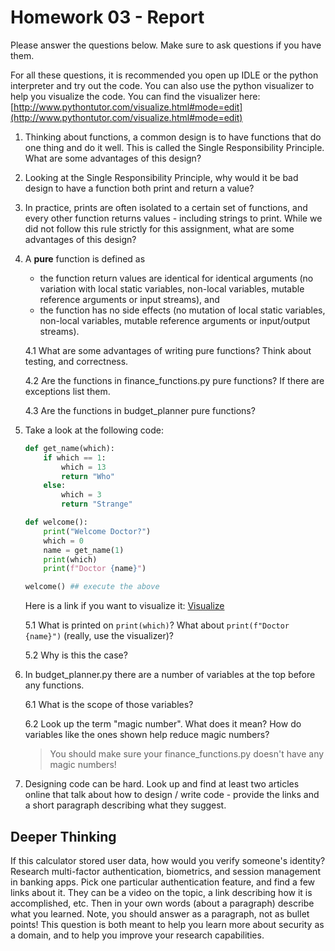 # Homework 03 - Report


Please answer the questions below. Make sure to ask questions if you have them. 


For all these questions, it is recommended you open up IDLE or the python interpreter and try out the code.  You can also use the python visualizer to help you visualize the code.  You can find the visualizer here: [http://www.pythontutor.com/visualize.html#mode=edit](http://www.pythontutor.com/visualize.html#mode=edit)

1. Thinking about functions, a common design is to have functions that do one thing and do it well.  This is called the Single Responsibility Principle.  What are some advantages of this design?  

2. Looking at the Single Responsibility Principle, why would it be bad design to have a function both print and return a value?

3. In practice, prints are often isolated to a certain set of functions, and every other function returns values - including strings to print. While we did not follow this rule strictly for this assignment, what are some advantages of this design?

4. A **pure** function is defined as
   * the function return values are identical for identical arguments (no variation with local static variables, non-local variables, mutable reference arguments or input streams), and
   * the function has no side effects (no mutation of local static variables, non-local variables, mutable reference arguments or input/output streams).

    4.1 What are some advantages of writing pure functions? Think about testing, and correctness.

    4.2 Are the functions in finance_functions.py pure functions? If there are exceptions list them.

    4.3 Are the functions in budget_planner pure functions? 

5. Take a look at the following code:
    ```python
    def get_name(which):
        if which == 1:
            which = 13
            return "Who"
        else:
            which = 3
            return "Strange"

    def welcome():
        print("Welcome Doctor?")
        which = 0
        name = get_name(1)
        print(which)
        print(f"Doctor {name}")
    
    welcome() ## execute the above
    ```
    Here is a link if you want to visualize it: [Visualize](https://pythontutor.com/render.html#code=def%20get_name%28which%29%3A%0A%20%20%20%20if%20which%20%3D%3D%201%3A%0A%20%20%20%20%20%20%20%20which%20%3D%2013%0A%20%20%20%20%20%20%20%20return%20%22Who%22%0A%20%20%20%20else%3A%0A%20%20%20%20%20%20%20%20which%20%3D%203%0A%20%20%20%20%20%20%20%20return%20%22Strange%22%0A%0Adef%20welcome%28%29%3A%0A%20%20%20%20print%28%22Welcome%20Doctor%3F%22%29%0A%20%20%20%20which%20%3D%200%0A%20%20%20%20name%20%3D%20get_name%281%29%0A%20%20%20%20print%28which%29%0A%20%20%20%20print%28f%22Doctor%20%7Bname%7D%22%29%0A%0Awelcome%28%29%20%23%23%20execute%20the%20above&cumulative=false&heapPrimitives=nevernest&mode=edit&origin=opt-frontend.js&py=311&rawInputLstJSON=%5B%5D&textReferences=false)

    5.1 What is printed on `print(which)`? What about `print(f"Doctor {name}")` (really, use the visualizer)? 

    5.2 Why is this the case?

6. In budget_planner.py there are a number of variables at the top before any functions.

    6.1 What is the scope of those variables? 

    6.2 Look up the term "magic number". What does it mean? How do variables like the ones shown help reduce magic numbers?

    > You should make sure your finance_functions.py doesn't have any magic numbers!

7. Designing code can be hard. Look up and find at least two articles online that talk about how to design / write code - provide the links and a short paragraph describing what they suggest. 


## Deeper Thinking

If this calculator stored user data, how would you verify someone's identity? Research multi-factor authentication, biometrics, and session management in banking apps.  Pick one particular authentication feature, and find a few links about it. They can be a video on the topic, a link describing how it is accomplished, etc. Then in your own words (about a paragraph) describe what you learned. Note, you should answer as a paragraph, not as bullet points! This question is both meant to help you learn more about security as a domain, and to help you improve your research capabilities. 

